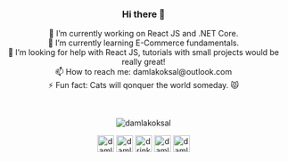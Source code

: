 <h3 align="center">Hi there 👋</h3>


<p align="center"> 
🔭 I’m currently working on React JS and .NET Core.<br/>
🌱 I’m currently learning E-Commerce fundamentals.<br/>
🤔 I’m looking for help with React JS, tutorials with small projects would be really great!<br/>
📫 How to reach me: damlakoksal@outlook.com<br/>
⚡ Fun fact: Cats will qonquer the world someday. 😾</p>
</p>
<br/>
 <p align="center" > 
  <img class="image" src="https://github-readme-stats.vercel.app/api?username=damla&show_icons=true&theme=tokyonight" alt="damlakoksal"/>
 </p>
<p align="center">
<a href="https://twitter.com/damlakoksal" target="blank"><img align="center" src="https://cdn.jsdelivr.net/npm/simple-icons@3.0.1/icons/twitter.svg" alt="damlakoksal" height="30" width="30" /></a>
<a href="https://linkedin.com/in/damlakoksal" target="blank"><img align="center" src="https://cdn.jsdelivr.net/npm/simple-icons@3.0.1/icons/linkedin.svg" alt="damlakoksal" height="30" width="30" /></a>
<a href="https://instagram.com/drinkingmyjava" target="blank"><img align="center" src="https://cdn.jsdelivr.net/npm/simple-icons@3.0.1/icons/instagram.svg" alt="drinkingmyjava" height="30" width="30" /></a>
<a href="https://stackoverflow.com/users/9434655/damla-kÖksal" target="blank"><img align="center" src="https://cdn.jsdelivr.net/npm/simple-icons@3.0.1/icons/stackoverflow.svg" alt="damlakoksal" height="30" width="30" /></a>
<a href="https://codepen.io/damlakoksal" target="blank"><img align="center" src="https://cdn.jsdelivr.net/npm/simple-icons@3.0.1/icons/codepen.svg" alt="damlakoksal" height="30" width="30" /></a>
</p>

